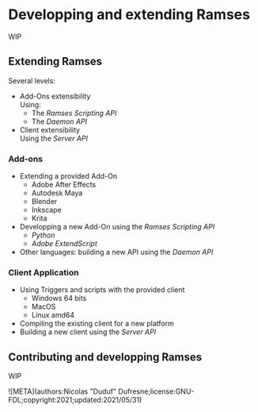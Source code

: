 # Developping and extending Ramses

WIP

## Extending Ramses

Several levels:

- Add-Ons extensibility  
    Using:
    - The *Ramses Scripting API*
    - The *Daemon API*
- Client extensibility  
    Using the *Server API*

### Add-ons

- Extending a provided Add-On
    - Adobe After Effects
    - Autodesk Maya
    - Blender
    - Inkscape
    - Krita
- Developping a new Add-On using the *Ramses Scripting API*
    - *Python*
    - *Adobe ExtendScript*
- Other languages: building a new API using the *Daemon API*

### Client Application

- Using Triggers and scripts with the provided client
    - Windows 64 bits
    - MacOS
    - Linux amd64
- Compiling the existing client for a new platform
- Building a new client using the *Server API*

## Contributing and developping Ramses

WIP

![META](authors:Nicolas "Duduf" Dufresne;license:GNU-FDL;copyright:2021;updated:2021/05/31)
